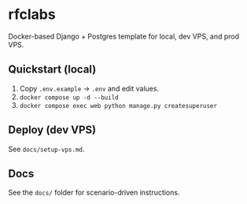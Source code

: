 # rfclabs

Docker-based Django + Postgres template for local, dev VPS, and prod VPS.

## Quickstart (local)
1. Copy `.env.example` -> `.env` and edit values.
2. `docker compose up -d --build`
3. `docker compose exec web python manage.py createsuperuser`

## Deploy (dev VPS)
See `docs/setup-vps.md`.

## Docs
See the `docs/` folder for scenario-driven instructions.
